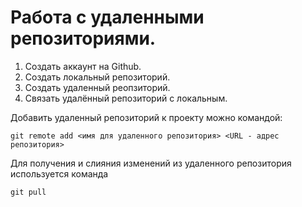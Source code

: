 # Работа с удаленными репозиториями.

1. Создать аккаунт на Github.
2. Создать локальный репозиторий.
3. Создать удаленный реопзиторий.
4. Связать удалённый репозиторий с локальным.

Добавить удаленный репозиторий к проекту можно командой:
```
git remote add <имя для удаленного репозитория> <URL - адрес репозитория>
```
Для получения и слияния изменений из удаленного репозитория используется команда 
```
git pull
```
